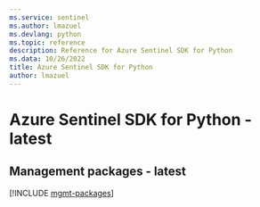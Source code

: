 ```yaml
---
ms.service: sentinel
ms.author: lmazuel
ms.devlang: python
ms.topic: reference
description: Reference for Azure Sentinel SDK for Python
ms.data: 10/26/2022
title: Azure Sentinel SDK for Python
author: lmazuel
---
```

# Azure Sentinel SDK for Python - latest

## Management packages - latest
[!INCLUDE [mgmt-packages](sentinel-mgmt-index.md)]